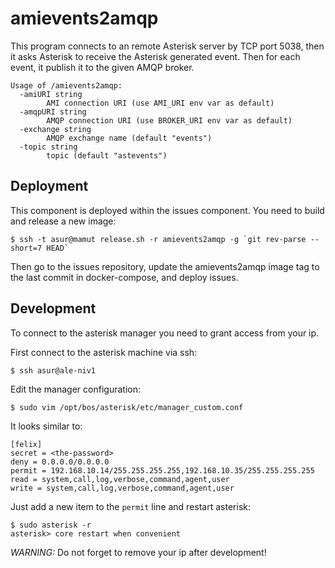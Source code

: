 # amievents2amqp

This program connects to an remote Asterisk server by TCP port 5038, then it asks Asterisk to receive the Asterisk generated event. Then for each event, it publish it to the given AMQP broker.

```
Usage of /amievents2amqp:
  -amiURI string
        AMI connection URI (use AMI_URI env var as default)
  -amqpURI string
        AMQP connection URI (use BROKER_URI env var as default)
  -exchange string
        AMQP exchange name (default "events")
  -topic string
        topic (default "astevents")

```

## Deployment

This component is deployed within the issues component. You need to build and release a new image:

```
$ ssh -t asur@mamut release.sh -r amievents2amqp -g `git rev-parse --short=7 HEAD`
```

Then go to the issues repository, update the amievents2amqp image tag to the last commit in docker-compose, and deploy issues.

## Development

To connect to the asterisk manager you need to grant access from your ip.

First connect to the asterisk machine via ssh:

```
$ ssh asur@ale-niv1
```

Edit the manager configuration:

```
$ sudo vim /opt/bos/asterisk/etc/manager_custom.conf
```

It looks similar to:

```
[felix]
secret = <the-password>
deny = 0.0.0.0/0.0.0.0
permit = 192.168.10.14/255.255.255.255,192.168.10.35/255.255.255.255
read = system,call,log,verbose,command,agent,user
write = system,call,log,verbose,command,agent,user
```

Just add a new item to the `permit` line and restart asterisk:

```
$ sudo asterisk -r
asterisk> core restart when convenient
```

*WARNING:* Do not forget to remove your ip after development!
